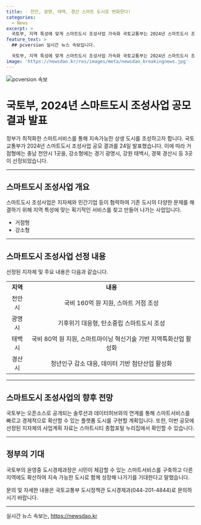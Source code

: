 ```yaml
---
title: - 천안, 광명, 태백, 경산 스마트 도시로 변화한다!
categories:
  - News
excerpt: >
  국토부, 지역 특성에 맞게 스마트도시 조성사업 가속화 국토교통부는 2024년 스마트도시 조성사업 거점형에 충남 천안시 1곳, 강소형에 경기 광명시, 강원 태백시, 경산시 등 3곳을 선정했다. 이 사업은 지역 특성에 맞는 스마트 서비스를 통해 도시 문제를 해결하는 것을 목표로 하고 있으며, 선정된 지자체는 국비 지원을 받아 스마트도시를 조성할 예정이다. 국토부는 이를 통해 지속 가능한 도시 발전을 기대하고 있다.
feature_text: >
  ## pcversion 실시간 뉴스 속보입니다.

  국토부, 지역 특성에 맞게 스마트도시 조성사업 가속화 국토교통부는 2024년 스마트도시 조성사업 거점형에 충남 천안시 1곳, 강소형에 경기 광명시, 강원 태백시, 경산시 등 3곳을 선정했다. 이 사업은 지역 특성에 맞는 스마트 서비스를 통해 도시 문제를 해결하는 것을 목표로 하고 있으며, 선정된 지자체는 국비 지원을 받아 스마트도시를 조성할 예정이다. 국토부는 이를 통해 지속 가능한 도시 발전을 기대하고 있다.
image: 'https://newsdao.kr/res/images/meta/newsdao_breakingnews.jpg'
---
```


<p><img src="https://newsdao.kr/res/images/meta/newsdao_breakingnews.jpg" alt="pcversion 속보" /></p>

<h1>국토부, 2024년 스마트도시 조성사업 공모결과 발표</h1>

<p data-ke-size="size16">정부가 최적화한 스마트서비스를 통해 지속가능한 상생 도시를 조성하고자 합니다. 국토교통부가 2024년 스마트도시 조성사업 공모 결과를 24일 발표했습니다. 이에 따라 거점형에는 충남 천안시 1곳을, 강소형에는 경기 광명시, 강원 태백시, 경북 경산시 등 3곳이 선정되었습니다.</p>

<hr>

<h2 data-ke-size="size26">스마트도시 조성사업 개요</h2>

<p data-ke-size="size16">스마트도시 조성사업은 지자체와 민간기업 등이 협력하여 기존 도시의 다양한 문제를 해결하기 위해 지역 특성에 맞는 획기적인 서비스를 찾고 만들어 나가는 사업입니다.</p>

<ul>
    <li>거점형</li>
    <li>강소형</li>
</ul>

<hr>

<h2 data-ke-size="size26">스마트도시 조성사업 선정 내용</h2>

<p data-ke-size="size16">선정된 지자체 및 주요 내용은 다음과 같습니다.</p>

<table>
    <tr>
        <td style="text-align: center; height: 17px;"><b>지역</b></td>
        <td style="text-align: center; height: 17px;"><b>내용</b></td>
    </tr>
    <tr>
        <td style="text-align: center; height: 17px;">천안시</td>
        <td style="text-align: center; height: 17px;">국비 160억 원 지원, 스마트 거점 조성</td>
    </tr>
    <tr>
        <td style="text-align: center; height: 17px;">광명시</td>
        <td style="text-align: center; height: 17px;">기후위기 대응형, 탄소중립 스마트도시 조성</td>
    </tr>
    <tr>
        <td style="text-align: center; height: 17px;">태백시</td>
        <td style="text-align: center; height: 17px;">국비 80억 원 지원, 스마트마이닝 혁신기술 기반 지역특화산업 활성화</td>
    </tr>
    <tr>
        <td style="text-align: center; height: 17px;">경산시</td>
        <td style="text-align: center; height: 17px;">청년인구 감소 대응, 데이터 기반 첨단산업 활성화</td>
    </tr>
</table>

<hr>

<h2 data-ke-size="size26">스마트도시 조성사업의 향후 전망</h2>

<p data-ke-size="size16">국토부는 오픈소스로 공개되는 솔루션과 데이터허브와의 연계를 통해 스마트서비스를 빠르고 경제적으로 확산할 수 있는 플랫폼 도시를 구현할 계획입니다. 또한, 이번 공모에 선정된 지자체의 사업계획 자료는 스마트시티 종합포털 누리집에서 확인할 수 있습니다.</p>

<hr>

<h2 data-ke-size="size26">정부의 기대</h2>

<p data-ke-size="size16">국토부의 윤영중 도시경제과장은 시민이 체감할 수 있는 스마트서비스를 구축하고 다른 지역에도 확산하여 지속 가능한 도시로 함께 성장해 나가기를 기대한다고 말했습니다.</p>

<p data-ke-size="size16">문의 및 자세한 내용은 국토교통부 도시정책관 도시경제과(044-201-4844)로 문의하시기 바랍니다.</p>

<hr>
실시간 뉴스 속보는, <a href="https://newsdao.kr" rel="dofollow">https://newsdao.kr</a>



